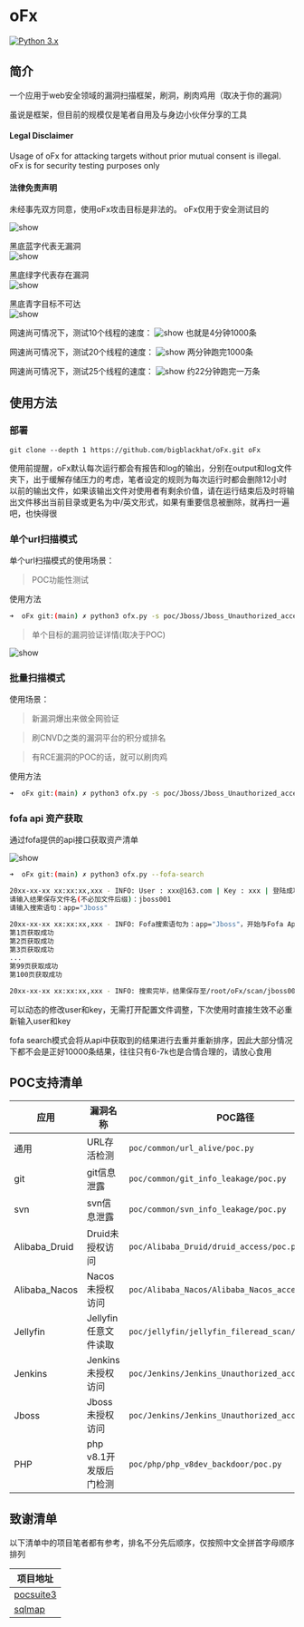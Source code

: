 # oFx
[![Python 3.x](https://img.shields.io/badge/python-3.x-yellow.svg)](https://www.python.org/)

## 简介
一个应用于web安全领域的漏洞扫描框架，刷洞，刷肉鸡用（取决于你的漏洞）  

虽说是框架，但目前的规模仅是笔者自用及与身边小伙伴分享的工具  

#### Legal Disclaimer

Usage of oFx for attacking targets without prior mutual consent is illegal.
oFx is for security testing purposes only

#### 法律免责声明
未经事先双方同意，使用oFx攻击目标是非法的。
oFx仅用于安全测试目的

![show](img/3.png)

黑底蓝字代表无漏洞  
![show](img/1.png)

黑底绿字代表存在漏洞  
![show](img/4.png)

黑底青字目标不可达  
![show](img/2.png)

网速尚可情况下，测试10个线程的速度：
![show](img/5.png)
也就是4分钟1000条  

网速尚可情况下，测试20个线程的速度：
![show](img/6.png)
两分钟跑完1000条  

网速尚可情况下，测试25个线程的速度：
![show](img/7.png)
约22分钟跑完一万条  


## 使用方法  


### 部署

```
git clone --depth 1 https://github.com/bigblackhat/oFx.git oFx
```
使用前提醒，oFx默认每次运行都会有报告和log的输出，分别在output和log文件夹下，出于缓解存储压力的考虑，笔者设定的规则为每次运行时都会删除12小时以前的输出文件，如果该输出文件对使用者有剩余价值，请在运行结束后及时将输出文件移出当前目录或更名为中/英文形式，如果有重要信息被删除，就再扫一遍吧，也快得很  


### 单个url扫描模式

单个url扫描模式的使用场景：
> POC功能性测试

使用方法  
```sh
➜  oFx git:(main) ✗ python3 ofx.py -s poc/Jboss/Jboss_Unauthorized_access/poc.py -u xxx.xxx.xxx.xxx:xx
```
> 单个目标的漏洞验证详情(取决于POC)  

![show](img/8.png)

### 批量扫描模式

使用场景：  

> 新漏洞爆出来做全网验证  

> 刷CNVD之类的漏洞平台的积分或排名  

> 有RCE漏洞的POC的话，就可以刷肉鸡  

使用方法  
```sh
➜  oFx git:(main) ✗ python3 ofx.py -s poc/Jboss/Jboss_Unauthorized_access/poc.py -f scan/jboss001.txt --thread 30
```

### fofa api 资产获取

通过fofa提供的api接口获取资产清单  

![show](img/9.png)

```sh
➜  oFx git:(main) ✗ python3 ofx.py --fofa-search

20xx-xx-xx xx:xx:xx,xxx - INFO: User : xxx@163.com | Key : xxx | 登陆成功
请输入结果保存文件名(不必加文件后缀)：jboss001
请输入搜索语句：app="Jboss"

20xx-xx-xx xx:xx:xx,xxx - INFO: Fofa搜索语句为：app="Jboss"，开始与Fofa Api对接
第1页获取成功
第2页获取成功
第3页获取成功
...
第99页获取成功
第100页获取成功

20xx-xx-xx xx:xx:xx,xxx - INFO: 搜索完毕，结果保存至/root/oFx/scan/jboss001.txt，经去重共计9748条
```

可以动态的修改user和key，无需打开配置文件调整，下次使用时直接生效不必重新输入user和key    

fofa search模式会将从api中获取到的结果进行去重并重新排序，因此大部分情况下都不会是正好10000条结果，往往只有6-7k也是合情合理的，请放心食用  

## POC支持清单
|应用|漏洞名称|POC路径|
|-|-|-|
|通用|URL存活检测|``poc/common/url_alive/poc.py``|
|git|git信息泄露|``poc/common/git_info_leakage/poc.py``|
|svn|svn信息泄露|``poc/common/svn_info_leakage/poc.py``|
|Alibaba_Druid|Druid未授权访问|``poc/Alibaba_Druid/druid_access/poc.py``|
|Alibaba_Nacos|Nacos未授权访问|``poc/Alibaba_Nacos/Alibaba_Nacos_access/poc.py``|
|Jellyfin|Jellyfin任意文件读取|``poc/jellyfin/jellyfin_fileread_scan/poc.py``|
|Jenkins|Jenkins未授权访问|``poc/Jenkins/Jenkins_Unauthorized_access/poc.py``|
|Jboss|Jboss未授权访问|``poc/Jenkins/Jenkins_Unauthorized_access/poc.py``|
|PHP|php v8.1开发版后门检测|``poc/php/php_v8dev_backdoor/poc.py``|

## 致谢清单

以下清单中的项目笔者都有参考，排名不分先后顺序，仅按照中文全拼首字母顺序排列  

|项目地址|
|-|
|[pocsuite3]()|
|[sqlmap]()|


